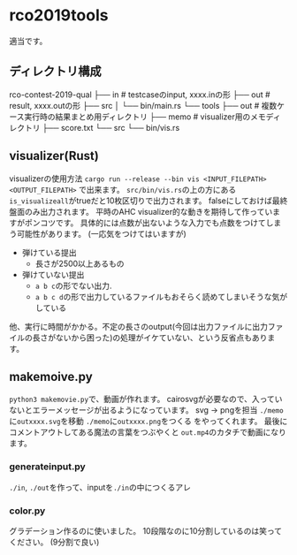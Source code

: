 # rco2019tools

適当です。

## ディレクトリ構成

rco-contest-2019-qual
├── in # testcaseのinput, xxxx.inの形
├── out # result, xxxx.outの形
├── src
│   └── bin/main.rs
└── tools
    ├── out # 複数ケース実行時の結果まとめ用ディレクトリ
    ├── memo # visualizer用のメモディレクトリ
    ├── score.txt
    └── src
        └── bin/vis.rs

## visualizer(Rust)

visualizerの使用方法
`cargo run --release --bin vis <INPUT_FILEPATH> <OUTPUT_FILEPATH>`
で出来ます。
`src/bin/vis.rs`の上の方にある `is_visualizeall`がtrueだと10枚区切りで出力されます。
falseにしておけば最終盤面のみ出力されます。
平時のAHC visualizer的な動きを期待して作っていますがポンコツです。
具体的には点数が出ないような入力でも点数をつけてしまう可能性があります。
(一応気をつけてはいますが)

- 弾けている提出
  - 長さが2500以上あるもの
- 弾けていない提出
  - `a b c`の形でない出力.
  - `a b c d`の形で出力しているファイルもおそらく読めてしまいそうな気がしている

他、実行に時間がかかる。不定の長さのoutput(今回は出力ファイルに出力ファイルの長さがないから困った)の処理がイケていない、という反省点もあります。

## makemoive.py

`python3 makemovie.py`で、動画が作れます。
cairosvgが必要なので、入っていないとエラーメッセージが出るようになっています。
svg -> pngを担当
`./memo`に`outxxxx.svg`を移動
`./memo`に`outxxxx.png`をつくる
をやってくれます。
最後にコメントアウトしてある魔法の言葉をつぶやくと
`out.mp4`のカタチで動画になります。

### generateinput.py

`./in`, `./out`を作って、inputを`./in`の中につくるアレ

### color.py

グラデーション作るのに使いました。
10段階なのに10分割しているのは笑ってください。
(9分割で良い)
